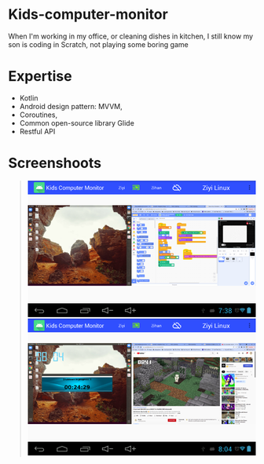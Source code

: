 # Kids-computer-monitor
When I'm working in my office, or cleaning dishes in kitchen, I still know my son is coding in Scratch, not playing some boring game

#  Expertise
- Kotlin 
- Android design pattern: MVVM, 
- Coroutines, 
- Common open-source library Glide
- Restful API

# Screenshoots 
>![Launch](https://github.com/PeishengYE/Kids-computer-monitor/blob/main/kids_computer_monitor.png)
>![Launch](https://github.com/PeishengYE/Kids-computer-monitor/blob/main/kids_computer_monitor_01.png)


